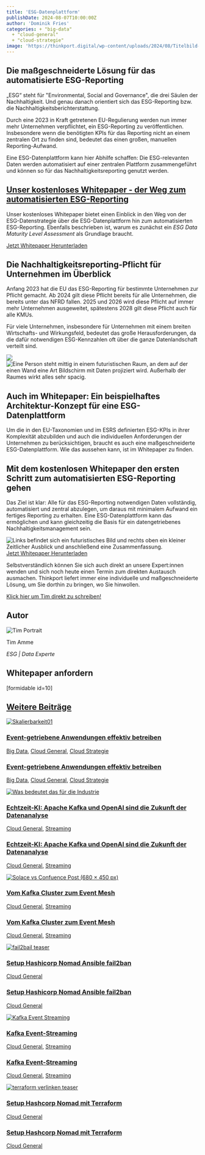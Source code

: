 ```yaml
---
title: 'ESG-Datenplattform'
publishDate: 2024-08-07T10:00:00Z
author: 'Dominik Fries'
categories: + "big-data"
  + "cloud-general"
  + "cloud-strategie"
image: 'https://thinkport.digital/wp-content/uploads/2024/08/Titelbild-Bild-2-768x768.png'
---
```


## Die maßgeschneiderte Lösung für das automatisierte ESG-Reporting

„ESG“ steht für "Environmental, Social and Governance", die drei Säulen der Nachhaltigkeit. Und genau danach orientiert sich das ESG-Reporting bzw. die Nachhaltigkeitsberichterstattung.

Durch eine 2023 in Kraft getretenen EU-Regulierung werden nun immer mehr Unternehmen verpflichtet, ein ESG-Reporting zu veröffentlichen. Insbesondere wenn die benötigten KPIs für das Reporting nicht an einem zentralen Ort zu finden sind, bedeutet das einen großen, manuellen Reporting-Aufwand.

Eine ESG-Datenplattform kann hier Abhilfe schaffen: Die ESG-relevanten Daten werden automatisiert auf einer zentralen Plattform zusammengeführt und können so für das Nachhaltigkeitsreporting genutzt werden.

## [Unser kostenloses Whitepaper - der Weg zum automatisierten ESG-Reporting](https://assets.publishing.service.gov.uk/media/652e958b6972600014ccf9f6/Issues_statement__updated.pdf)

Unser kostenloses Whitepaper bietet einen Einblick in den Weg von der ESG-Datenstrategie über die ESG-Datenplattform hin zum automatisierten ESG-Reporting. Ebenfalls beschrieben ist, warum es zunächst ein _ESG Data_ _Maturity_ _Level Assessment_ als Grundlage braucht.

[Jetzt Whitepaper Herunterladen](#JetztWhitepaperHerunterladen)

## Die Nachhaltigkeitsreporting-Pflicht für Unternehmen im Überblick

Anfang 2023 hat die EU das ESG-Reporting für bestimmte Unternehmen zur Pflicht gemacht. Ab 2024 gilt diese Pflicht bereits für alle Unternehmen, die bereits unter das NFRD fallen. 2025 und 2026 wird diese Pflicht auf immer mehr Unternehmen ausgeweitet, spätestens 2028 gilt diese Pflicht auch für alle KMUs.

Für viele Unternehmen, insbesondere für Unternehmen mit einem breiten Wirtschafts- und Wirkungsfeld, bedeutet das große Herausforderungen, da die dafür notwendigen ESG-Kennzahlen oft über die ganze Datenlandschaft verteilt sind.

![](images/tpinnov_A_lighthouse_in_dark_blue_and_red_in_a_Big_Data_Lake__3853164e-6644-4458-820e-6e9ffa7dc26b_3.webp) ![Eine Person steht mittig in einem futuristischen Raum, an dem auf der einen Wand eine Art Bildschirm mit Daten projiziert wird. Außerhalb der Raumes wirkt alles sehr spacig.](images/Titelbild-Bild-2.png)

## Auch im Whitepaper: Ein beispielhaftes Architektur-Konzept für eine ESG-Datenplattform

Um die in den EU-Taxonomien und im ESRS definierten ESG-KPIs in ihrer Komplexität abzubilden und auch die individuellen Anforderungen der Unternehmen zu berücksichtigen, braucht es auch eine maßgeschneiderte ESG-Datenplattform. Wie das aussehen kann, ist im Whitepaper zu finden.

## Mit dem kostenlosen Whitepaper den ersten Schritt zum automatisierten ESG-Reporting gehen

Das Ziel ist klar: Alle für das ESG-Reporting notwendigen Daten vollständig, automatisiert und zentral abzulegen, um daraus mit minimalem Aufwand ein fertiges Reporting zu erhalten. Eine ESG-Datenplattform kann das ermöglichen und kann gleichzeitig die Basis für ein datengetriebenes Nachhaltigkeitsmanagement sein.

![Links befindet sich ein futuristisches Bild und rechts oben ein kleiner Zeitlicher Ausblick und anschließend eine Zusammenfassung.](images/Bild-Whitepaper-Vorschau-qs60p9m357cho5yshfdih524mkx6nopa6andziafr8.png 'ESG-Whitepaper-Vorschau') [Jetzt Whitepaper Herunterladen](#JetztWhitepaperHerunterladen)

Selbstverständlich können Sie sich auch direkt an unsere Expert:innen wenden und sich noch heute einen Termin zum direkten Austausch ausmachen. Thinkport liefert immer eine individuelle und maßgeschneiderte Lösung, um Sie dorthin zu bringen, wo Sie hinwollen.

[Klick hier um Tim direkt zu schreiben!](mailto:innovation@thinkport.digital)

## Autor

![Tim Portrait](images/tim-_mejorada-e1712303866982-300x296.webp)

Tim Amme

_ESG | Data Experte_

[](https://www.linkedin.com/in/tim-amme/)[](mailto:innovation@thinkport.digital)

## Whitepaper anfordern

\[formidable id=10\]

## [Weitere Beiträge](https://thinkport.digital/blog)

[![Skalierbarkeit01](images/Skalierbarkeit01-1024x1024.webp 'Skalierbarkeit01')](https://thinkport.digital/streaming-und-skalierbarkeit/)

### [Event-getriebene Anwendungen effektiv betreiben](https://thinkport.digital/streaming-und-skalierbarkeit/ 'Event-getriebene Anwendungen effektiv betreiben')

[Big Data](https://thinkport.digital/category/big-data/), [Cloud General](https://thinkport.digital/category/cloud-general/), [Cloud Strategie](https://thinkport.digital/category/cloud-strategie/)

### [Event-getriebene Anwendungen effektiv betreiben](https://thinkport.digital/streaming-und-skalierbarkeit/ 'Event-getriebene Anwendungen effektiv betreiben')

[Big Data](https://thinkport.digital/category/big-data/), [Cloud General](https://thinkport.digital/category/cloud-general/), [Cloud Strategie](https://thinkport.digital/category/cloud-strategie/)

[![Was bedeutet das für die Industrie](images/Was-bedeutet-das-für-die-Industrie-1024x683.webp 'Symbol einer menschlichen Hand, die mit einer Roboterhand kollidiert, in Weiß auf einem blauen Hintergrund mit Farbverlauf')](https://thinkport.digital/kafka-und-openai-zukunft-der-datenanalyse/)

### [Echtzeit-KI: Apache Kafka und OpenAI sind die Zukunft der Datenanalyse](https://thinkport.digital/kafka-und-openai-zukunft-der-datenanalyse/ 'Echtzeit-KI: Apache Kafka und OpenAI sind die Zukunft der Datenanalyse')

[Cloud General](https://thinkport.digital/category/cloud-general/), [Streaming](https://thinkport.digital/category/streaming/)

### [Echtzeit-KI: Apache Kafka und OpenAI sind die Zukunft der Datenanalyse](https://thinkport.digital/kafka-und-openai-zukunft-der-datenanalyse/ 'Echtzeit-KI: Apache Kafka und OpenAI sind die Zukunft der Datenanalyse')

[Cloud General](https://thinkport.digital/category/cloud-general/), [Streaming](https://thinkport.digital/category/streaming/)

[![Solace vs Confuence Post (680 × 450 px)](images/Solace-vs-Confuence-Post-680-×-450-px.webp 'Solace vs Confuence Post (680 × 450 px)')](https://thinkport.digital/vom_kafka-cluster_zum_event-mesh/)

### [Vom Kafka Cluster zum Event Mesh](https://thinkport.digital/vom_kafka-cluster_zum_event-mesh/ 'Vom Kafka Cluster zum Event Mesh')

[Cloud General](https://thinkport.digital/category/cloud-general/), [Streaming](https://thinkport.digital/category/streaming/)

### [Vom Kafka Cluster zum Event Mesh](https://thinkport.digital/vom_kafka-cluster_zum_event-mesh/ 'Vom Kafka Cluster zum Event Mesh')

[Cloud General](https://thinkport.digital/category/cloud-general/), [Streaming](https://thinkport.digital/category/streaming/)

[![fail2bail teaser](images/4-1024x683.webp 'fail2bail teaser')](https://thinkport.digital/setup-hashicorp-nomad-ansible-fail2ban/)

### [Setup Hashicorp Nomad Ansible fail2ban](https://thinkport.digital/setup-hashicorp-nomad-ansible-fail2ban/ 'Setup Hashicorp Nomad Ansible fail2ban')

[Cloud General](https://thinkport.digital/category/cloud-general/)

### [Setup Hashicorp Nomad Ansible fail2ban](https://thinkport.digital/setup-hashicorp-nomad-ansible-fail2ban/ 'Setup Hashicorp Nomad Ansible fail2ban')

[Cloud General](https://thinkport.digital/category/cloud-general/)

[![Kafka Event Streaming](images/Kafka-Event-Streaming-1.png 'Bildcollage mit zwei dunelblauen überlappenden Kreisen mit der Schriftzug Kafka Event Streaming sowie Icons von einem Kalender und einer Kamera')](https://thinkport.digital/kafka-event-streaming/)

### [Kafka Event-Streaming](https://thinkport.digital/kafka-event-streaming/ 'Kafka Event-Streaming')

[Cloud General](https://thinkport.digital/category/cloud-general/), [Streaming](https://thinkport.digital/category/streaming/)

### [Kafka Event-Streaming](https://thinkport.digital/kafka-event-streaming/ 'Kafka Event-Streaming')

[Cloud General](https://thinkport.digital/category/cloud-general/), [Streaming](https://thinkport.digital/category/streaming/)

[![terraform verlinken teaser](images/terraform-verlinken-1024x683.webp 'terraform verlinken teaser')](https://thinkport.digital/setup-hashcorp-nomad-mit-terraform/)

### [Setup Hashcorp Nomad mit Terraform](https://thinkport.digital/setup-hashcorp-nomad-mit-terraform/ 'Setup Hashcorp Nomad mit Terraform')

[Cloud General](https://thinkport.digital/category/cloud-general/)

### [Setup Hashcorp Nomad mit Terraform](https://thinkport.digital/setup-hashcorp-nomad-mit-terraform/ 'Setup Hashcorp Nomad mit Terraform')

[Cloud General](https://thinkport.digital/category/cloud-general/)
